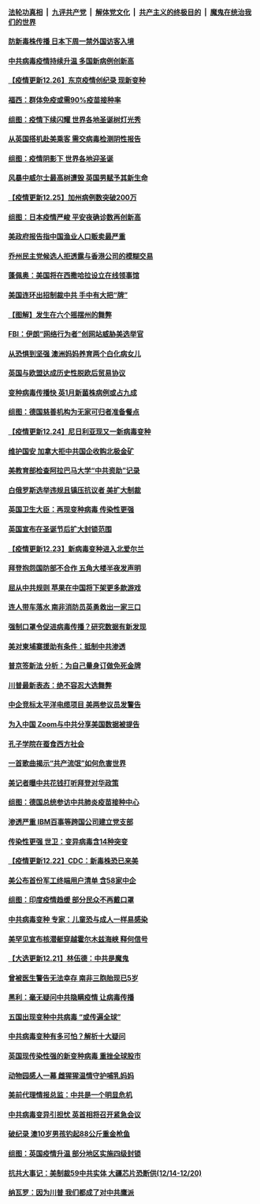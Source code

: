 ####  [法轮功真相](../../../../basic/blob/master/README.md?t=12270131) &nbsp;|&nbsp; [九评共产党](../../../../9ping.md/blob/master/README.md?t=12270131) &nbsp;|&nbsp; [解体党文化](../../../../jtdwh.md/blob/master/README.md?t=12270131)  &nbsp;|&nbsp; [共产主义的终极目的](../../../../gczydzjmd.md/blob/master/README.md?t=12270131) &nbsp;|&nbsp; [魔鬼在统治我们的世界](../../../../mgztzwmdsj.md/blob/master/README.md?t=12270131) 

#### [防新毒株传播 日本下周一禁外国访客入境](../pages/nsc418/n12646537.md?t=12270131) 

#### [中共病毒疫情持续升温 多国新病例创新高](../pages/nsc418/n12646569.md?t=12270131) 

#### [【疫情更新12.26】东京疫情创纪录 现新变种](../pages/nsc418/n12646347.md?t=12270131) 

#### [福西：群体免疫或需90%疫苗接种率](../pages/nsc418/n12646240.md?t=12270131) 

#### [组图：疫情下续闪耀 世界各地圣诞树灯光秀](../pages/nsc418/n12646149.md?t=12270131) 

#### [从英国搭机赴美乘客 需交病毒检测阴性报告](../pages/nsc418/n12645337.md?t=12270131) 

#### [组图：疫情阴影下 世界各地迎圣诞](../pages/nsc418/n12645212.md?t=12270131) 

#### [风暴中威尔士最高树遭毁 英国男赋予其新生命](../pages/nsc418/n12644809.md?t=12270131) 

#### [【疫情更新12.25】加州病例数突破200万](../pages/nsc418/n12644666.md?t=12270131) 

#### [组图：日本疫情严峻 平安夜确诊数再创新高](../pages/nsc418/n12644499.md?t=12270131) 

#### [美政府报告指中国渔业人口贩卖最严重](../pages/nsc418/n12644327.md?t=12270131) 

#### [乔州民主党候选人拒透露与香港公司的模糊交易](../pages/nsc418/n12643329.md?t=12270131) 

#### [蓬佩奥：美国将在西撒哈拉设立在线领事馆](../pages/nsc418/n12643291.md?t=12270131) 

#### [美国连环出招制裁中共 手中有大把“牌”](../pages/nsc418/n12643179.md?t=12270131) 

#### [【图解】发生在六个摇摆州的舞弊](../pages/nsc418/n12636218.md?t=12270131) 

#### [FBI：伊朗“网络行为者”创网站威胁美选举官](../pages/nsc418/n12643255.md?t=12270131) 

#### [从恐惧到坚强 澳洲妈妈养育两个白化病女儿](../pages/nsc418/n12642927.md?t=12270131) 

#### [英国与欧盟达成历史性脱欧后贸易协议](../pages/nsc418/n12643316.md?t=12270131) 

#### [变种病毒传播快 英1月新菌株病例或占九成](../pages/nsc418/n12643050.md?t=12270131) 

#### [组图：德国慈善机构为无家可归者准备餐点](../pages/nsc418/n12642677.md?t=12270131) 

#### [【疫情更新12.24】尼日利亚现又一新病毒变种](../pages/nsc418/n12642416.md?t=12270131) 

#### [维护国安 加拿大拒中共国企收购北极金矿](../pages/nsc418/n12642110.md?t=12270131) 

#### [美教育部检查阿拉巴马大学“中共资助”记录](../pages/nsc418/n12641305.md?t=12270131) 

#### [白俄罗斯选举违规且镇压抗议者 美扩大制裁](../pages/nsc418/n12640995.md?t=12270131) 

#### [英国卫生大臣：再现变种病毒 传染性更强](../pages/nsc418/n12640959.md?t=12270131) 

#### [英国宣布在圣诞节后扩大封锁范围](../pages/nsc418/n12640789.md?t=12270131) 

#### [【疫情更新12.23】新病毒变种进入北爱尔兰](../pages/nsc418/n12640367.md?t=12270131) 

#### [拜登抱怨国防部不合作 五角大楼半夜发声明](../pages/nsc418/n12640816.md?t=12270131) 

#### [屈从中共规则 苹果在中国将下架更多款游戏](../pages/nsc418/n12640767.md?t=12270131) 

#### [连人带车落水 南非消防员英勇救出一家三口](../pages/nsc418/n12640128.md?t=12270131) 

#### [强制口罩令促进病毒传播？研究数据有新发现](../pages/nsc418/n12640677.md?t=12270131) 

#### [美对柬埔寨援助有条件：抵制中共渗透](../pages/nsc418/n12640721.md?t=12270131) 

#### [普京签新法 分析：为自己量身订做免死金牌](../pages/nsc418/n12640251.md?t=12270131) 

#### [川普最新表态：绝不容忍大选舞弊](../pages/nsc418/n12640094.md?t=12270131) 

#### [中企竞标太平洋电缆项目 美两参议员发警告](../pages/nsc418/n12639867.md?t=12270131) 

#### [为入中国 Zoom与中共分享美国数据被提告](../pages/nsc418/n12639327.md?t=12270131) 

#### [孔子学院在蚕食西方社会](../pages/nsc418/n12566009.md?t=12270131) 

#### [一首歌曲揭示“共产流氓”如何危害世界](../pages/nsc418/n12637432.md?t=12270131) 

#### [美记者曝中共花钱打听拜登对华政策](../pages/nsc418/n12638584.md?t=12270131) 

#### [组图：德国总统参访中共肺炎疫苗接种中心](../pages/nsc418/n12638063.md?t=12270131) 

#### [渗透严重 IBM百事等跨国公司建立党支部](../pages/nsc418/n12638490.md?t=12270131) 

#### [传染性更强 世卫：变异病毒含14种突变](../pages/nsc418/n12638390.md?t=12270131) 

#### [【疫情更新12.22】CDC：新毒株恐已来美](../pages/nsc418/n12637805.md?t=12270131) 

#### [美公布首份军工终端用户清单 含58家中企](../pages/nsc418/n12636525.md?t=12270131) 

#### [组图：印度疫情趋缓 部分民众不再戴口罩](../pages/nsc418/n12635658.md?t=12270131) 

#### [中共病毒变种 专家：儿童恐与成人一样易感染](../pages/nsc418/n12637001.md?t=12270131) 

#### [美罕见宣布核潜艇穿越霍尔木兹海峡 释何信号](../pages/nsc418/n12636905.md?t=12270131) 

#### [【大选更新12.21】林伍德：中共是魔鬼](../pages/nsc418/n12635482.md?t=12270131) 

#### [曾被医生警告无法幸存 南非三胞胎现已5岁](../pages/nsc418/n12635695.md?t=12270131) 

#### [黑利：毫无疑问中共隐瞒疫情 让病毒传播](../pages/nsc418/n12636205.md?t=12270131) 

#### [五国出现变种中共病毒 “或传遍全球”](../pages/nsc418/n12636256.md?t=12270131) 

#### [中共病毒变种有多可怕？解析十大疑问](../pages/nsc418/n12636110.md?t=12270131) 

#### [英国现传染性强的新变种病毒 重挫全球股市](../pages/nsc418/n12636004.md?t=12270131) 

#### [动物园感人一幕 雌猩猩温情守护哺乳妈妈](../pages/nsc418/n12635312.md?t=12270131) 

#### [美前代理情报总监：中共是一个明显危机](../pages/nsc418/n12635965.md?t=12270131) 

#### [中共病毒变异引担忧 英首相将召开紧急会议](../pages/nsc418/n12635881.md?t=12270131) 

#### [破纪录 澳10岁男孩钓起88公斤重金枪鱼](../pages/nsc418/n12634773.md?t=12270131) 

#### [组图：英国疫情升温 部分地区实施四级封锁](../pages/nsc418/n12635368.md?t=12270131) 

#### [抗共大事记：美制裁59中共实体 大疆芯片恐断供(12/14-12/20)](../pages/nsc418/n12634076.md?t=12270131) 

#### [纳瓦罗：因为川普 我们都成了对中共鹰派](../pages/nsc418/n12634077.md?t=12270131) 

